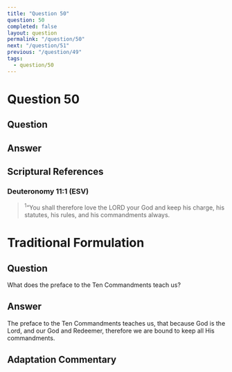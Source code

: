 ```yaml
---
title: "Question 50"
question: 50
completed: false
layout: question
permalink: "/question/50"
next: "/question/51"
previous: "/question/49"
tags:
  - question/50
---
```

# Question 50

## Question


## Answer


## Scriptural References
### Deuteronomy 11:1 (ESV)
> <sup>1</sup>“You shall therefore love the LORD your God and keep his charge, his statutes, his rules, and his commandments always.

# Traditional Formulation
## Question
What does the preface to the Ten Commandments teach us?

## Answer
The preface to the Ten Commandments teaches us, that because God is the Lord, and our God and Redeemer, therefore we are bound to keep all His commandments.

## Adaptation Commentary
